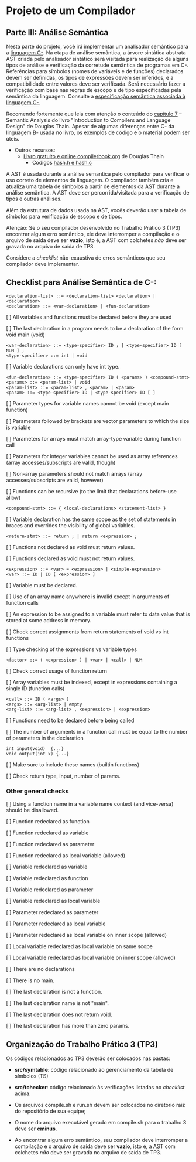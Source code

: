 # Projeto de um Compilador

## Parte III: Análise Semântica

Nesta parte do projeto, você irá implementar um analisador semântico para a [linguagem C-](../../language/README.md).
Na etapa de análise semântica, a árvore sintática abstrata AST criada pelo analisador sintático será visitada para realização de alguns tipos de análise e verificação da corretude semântica de programas em C-.
Referências para símbolos (nomes de variáveis e de funções) declarados devem ser definidas, os tipos de expressões devem ser inferidos, e a compatibilidade entre valores deve ser verificada. 
Será necessário fazer a verificação com base nas regras de escopo e de tipo especificadas pela semântica da linguagem.  Consulte a [especificação semântica associada à linguagem C-](../../language/cminus-03.md). 

Recomendo fortemente que leia com atenção o conteúdo do [capítulo 7](../../resources/40-chapter7-semantics.pdf) – Semantic Analysis do livro "Introduction to Compilers and Language Design" de Douglas Thain. Apesar de algumas diferenças entre C- da linguagem B- usada no livro, os exemplos de código e o material podem ser úteis.

- Outros recursos:
   + [Livro gratuito e online compilerbook.org](https://www3.nd.edu/~dthain/compilerbook/) de Douglas Thain
      + Codigos [hash.h e hash.c](https://github.com/dthain/compilerbook-examples/tree/master/starter-code)

A AST é usada durante a análise semantica pelo compilador para verificar o uso correto de elementos da linguagem.
O compilador também cria e atualiza uma tabela de símbolos a partir de elementos da AST durante a análise semântica. 
A AST deve ser percorrida/visitada para a verificação de tipos e outras análises.  

Além da estrutura de dados usada na AST, vocês deverão usar a tabela de símbolos para verificação de escopo e de tipos.

Atenção: Se o seu compilador desenvolvido no Trabalho Prático 3 (TP3) encontrar algum erro semântico, ele deve interromper a compilação e o arquivo de saída deve ser **vazio**, isto é, a AST com colchetes *não* deve ser gravada no arquivo de saída de TP3.

Considere a *checklist* não-exaustiva de erros semânticos que seu compilador deve implementar.

## Checklist para Análise Semântica de C-:

```<program> ::= <declaration-list>
<declaration-list> ::= <declaration-list> <declaration> | <declaration>
<declaration> ::= <var-declaration> | <fun-declaration>
```  

[   ]  All variables and functions must be declared before they are used

[   ]  The last declaration in a program needs to be a declaration of the form void main (void)


``` 
<var-declaration> ::= <type-specifier> ID ; | <type-specifier> ID [ NUM ] ;
<type-specifier> ::= int | void
```

[   ]  Variable declarations can only have int type.


``` 
<fun-declaration> ::= <type-specifier> ID ( <params> ) <compound-stmt>
<params> ::= <param-list> | void
<param-list> ::= <param-list> , <param> | <param>
<param> ::= <type-specifier> ID | <type-specifier> ID [ ] 
```

[   ]  Parameter types for variable names cannot be void (except main function)

[   ]  Parameters followed by brackets are vector parameters to which the size is variable

[   ]  Parameters for arrays must match array-type variable during function call

[   ]  Parameters for integer variables cannot be used as array references (array accesses/subscripts are valid, though)

[   ]  Non-array parameters should not match arrays (array accesses/subscripts are valid, however)

[   ]  Functions can be recursive (to the limit that declarations before-use allow)

```
<compound-stmt> ::= { <local-declarations> <statement-list> }
``` 

[   ]  Variable declaration has the same scope as the set of statements in braces and overrides the visibility of global variables.


``` 
<return-stmt> ::= return ; | return <expression> ;
``` 

[   ]  Functions not declared as void must return values.

[   ]  Functions declared as void must not return values.


``` 
<expression> ::= <var> = <expression> | <simple-expression>
<var> ::= ID | ID [ <expression> ]
``` 

[   ]  Variable must be declared.

[   ]  Use of an array name anywhere is invalid except in arguments of function calls

[   ]  An expression to be assigned to a variable must refer to data value that is stored at some address in memory.  

[   ]  Check correct assignments from return statements of void vs int functions

[   ]  Type checking of the expressions vs variable types


```
<factor> ::= ( <expression> ) | <var> | <call> | NUM
``` 

[   ]  Check correct usage of function return

[   ]  Array variables must be indexed, except in expressions containing a single ID (function calls)


```
<call> ::= ID ( <args> )
<args> ::= <arg-list> | empty
<arg-list> ::= <arg-list> , <expression> | <expression>
``` 


[  ]  Functions need to be declared before being called

[  ]  The number of arguments in a function call must be equal to the number of parameters in the declaration


```
int input(void)  {...}
void output(int x) {...}
```

[  ]  Make sure to include these names (builtin functions)

[  ]  Check return type, input, number of params.



### Other general checks
 
[  ]  Using a function name in a variable name context (and vice-versa) should be disallowed.

[  ]  Function redeclared as function

[  ]  Function redeclared as variable

[  ]  Function redeclared as parameter

[  ]  Function redeclared as local variable (allowed)

[  ]  Variable redeclared as variable

[  ]  Variable redeclared as function

[  ]  Variable redeclared as parameter

[  ]  Variable redeclared as local variable

[  ]  Parameter redeclared as parameter

[  ]  Parameter redeclared as local variable

[  ]  Parameter redeclared as local variable on inner scope (allowed)

[  ]  Local variable redeclared as local variable on same scope

[  ]  Local variable redeclared as local variable on inner scope (allowed)

[  ]  There are no declarations

[  ]  There is no main.

[  ]  The last declaration is not a function.

[  ]  The last declaration name is not "main".

[  ]  The last declaration does not return void.

[  ]  The last declaration has more than zero params.

## Organização do Trabalho Prático 3 (TP3)

Os códigos relacionados ao TP3 deverão ser colocados nas pastas: 
- __src/symtable__: código relacionado ao gerenciamento da tabela de símbolos (TS)
- __src/tchecker__: código relacionado às verificações listadas no *checklist* acima.

- Os arquivos compile.sh e run.sh devem ser colocados no diretório raiz do repositório de sua equipe;
- O nome do arquivo executável gerado em compile.sh para o trabalho 3 deve ser **cminus**.
- Ao encontrar algum erro semântico, seu compilador deve interromper a compilação e o arquivo de saída deve ser **vazio**, isto é, a AST com colchetes *não* deve ser gravada no arquivo de saída de TP3.
